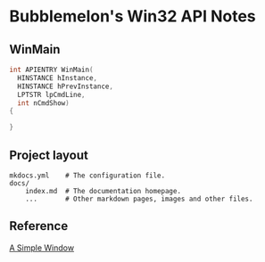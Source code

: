 # Bubblemelon's Win32 API Notes

## WinMain

```c++
int APIENTRY WinMain(
  HINSTANCE hInstance,
  HINSTANCE hPrevInstance,
  LPTSTR lpCmdLine,
  int nCmdShow)
{

}
```

## Project layout

    mkdocs.yml    # The configuration file.
    docs/
        index.md  # The documentation homepage.
        ...       # Other markdown pages, images and other files.


## Reference
[A Simple Window](http://www.winprog.org/tutorial/simple_window.html)
